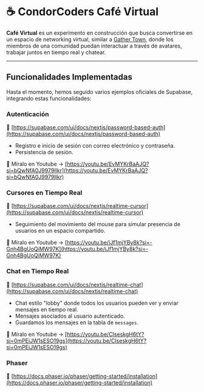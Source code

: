 # ☕ CondorCoders Café Virtual

**Café Virtual** es un experimento en construcción que busca convertirse en un espacio de networking virtual, similar a [Gather Town](https://www.gather.town/), donde los miembros de una comunidad puedan interactuar a través de avatares, trabajar juntos en tiempo real y chatear.

---

## Funcionalidades Implementadas

Hasta el momento, hemos seguido varios ejemplos oficiales de Supabase, integrando estas funcionalidades:

### Autenticación

🔗 [https://supabase.com/ui/docs/nextjs/password-based-auth](https://supabase.com/ui/docs/nextjs/password-based-auth)

- Registro e inicio de sesión con correo electrónico y contraseña.
- Persistencia de sesión.

🎥 Míralo en Youtube -> [https://youtu.be/EvMYKrBaAJQ?si=bQwNfA0J9979Ilkr](https://youtu.be/EvMYKrBaAJQ?si=bQwNfA0J9979Ilkr)

### Cursores en Tiempo Real

🔗 [https://supabase.com/ui/docs/nextjs/realtime-cursor](https://supabase.com/ui/docs/nextjs/realtime-cursor)

- Seguimiento del movimiento del mouse para simular presencia de usuarios en un espacio compartido.

🎥 Míralo en Youtube -> [https://youtu.be/iJf1mjYBy8k?si=-Gnh4BgUoQiMW97K](https://youtu.be/iJf1mjYBy8k?si=-Gnh4BgUoQiMW97K)

### Chat en Tiempo Real

🔗 [https://supabase.com/ui/docs/nextjs/realtime-chat](https://supabase.com/ui/docs/nextjs/realtime-chat)

- Chat estilo "lobby" donde todos los usuarios pueden ver y enviar mensajes en tiempo real.
- Mensajes asociados al usuario autenticado.
- Guardamos los mensajes en la tabla de `messages`.

🎥 Míralo en Youtube -> [https://youtu.be/CIseskgH6tY?si=0mPEiJW1sESO19gs](https://youtu.be/CIseskgH6tY?si=0mPEiJW1sESO19gs)

### Phaser

🔗 [https://docs.phaser.io/phaser/getting-started/installation](https://docs.phaser.io/phaser/getting-started/installation)
